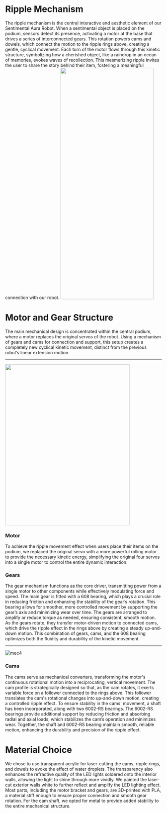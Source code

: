 # Ripple Mechanism
The ripple mechanism is the central interactive and aesthetic element of our Sentimental Aura Robot. When a sentimental object is placed on the podium, sensors detect its presence, activating a motor at the base that drives a series of interconnected gears. This rotation powers cams and dowels, which connect the motion to the ripple rings above, creating a gentle, cyclical movement. Each turn of the motor flows through this kinetic structure, symbolizing how a cherished object, like a raindrop in an ocean of memories, evokes waves of recollection. This mesmerizing ripple invites the user to share the story behind their item, fostering a meaningful connection with our robot.
<img src="https://github.com/user-attachments/assets/b8a0f5cc-cae8-4d3d-8a13-7e0fb8767a0e" width="299" height="744">
# Motor and Gear Structure
The main mechanical design is concentrated within the central podium, where a motor replaces the original servos of the robot. Using a mechanism of gears and cams for connection and support, this setup creates a completely new cyclical kinetic movement, distinct from the previous robot’s linear extension motion.

---
<img src="https://github.com/user-attachments/assets/fa3d22df-a998-4ad2-928d-d2c69f741e51" width="400" height="518">

### Motor
To achieve the ripple movement effect when users place their items on the podium, we replaced the original servo with a more powerful rolling motor to provide the necessary kinetic energy, simplifying the original four servos into a single motor to control the entire dynamic interaction.
### Gears
The gear mechanism functions as the core driver, transmitting power from a single motor to other components while effectively modulating force and speed. The main gear is fitted with a 608 bearing, which plays a crucial role in reducing friction and enhancing the stability of the gear’s rotation. This bearing allows for smoother, more controlled movement by supporting the gear’s axis and minimizing wear over time. The gears are arranged to amplify or reduce torque as needed, ensuring consistent, smooth motion. As the gears rotate, they transfer motor-driven motion to connected cams, which drive the ripple effect in the rings above by creating a steady up-and-down motion. This combination of gears, cams, and the 608 bearing optimizes both the fluidity and durability of the kinetic movement.

---
![mec4](https://github.com/user-attachments/assets/84d28d28-95f3-4f2e-bd55-fd537ac74066)
### Cams
The cams serve as mechanical converters, transforming the motor's continuous rotational motion into a reciprocating, vertical movement. The cam profile is strategically designed so that, as the cam rotates, it exerts variable force on a follower connected to the rings above. This follower translates the cam's rotational changes into up-and-down motion, creating a controlled ripple effect. To ensure stability in the cams' movement, a shaft has been incorporated, along with two 6002-RS bearings. The 6002-RS bearings provide additional support by reducing friction and absorbing radial and axial loads, which stabilizes the cam’s operation and minimizes wear. Together, the shaft and 6002-RS bearing maintain smooth, reliable motion, enhancing the durability and precision of the ripple effect.

# Material Choice
We chose to use transparent acrylic for laser-cutting the cams, ripple rings, and dowels to evoke the effect of water droplets. The transparency also enhances the refractive quality of the LED lights soldered onto the interior walls, allowing the light to shine through more vividly. We painted the laser-cut exterior walls white to further reflect and amplify the LED lighting effect. Most parts, including the motor bracket and gears, are 3D-printed with PLA, a material stiff enough to ensure proper connection and smooth gear rotation. For the cam shaft, we opted for metal to provide added stability to the entire mechanical structure.
